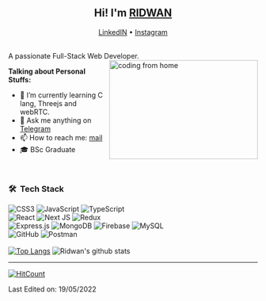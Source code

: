 <h2 align="center">Hi! 
	I'm <a target="_blank" href="https://rid1.xyz">RIDWAN</a></h2>
<p align="center">
  <a target="_blank" href="https://www.linkedin.com/in/thizizrid/">LinkedIN</a> •
  <a target="_blank" href="https://www.instagram.com/this.rid1/">Instagram</a> 
</p>

<br>
A passionate Full-Stack Web Developer.

<img align="right" alt="coding from home" src= "https://media1.giphy.com/media/qgQUggAC3Pfv687qPC/giphy.gif?cid=36b14faczebrsuec7hjnfespdru8bncahf88mq3qegee722t&rid=giphy.gif&ct=g" height = 200 width = 300/>

**Talking about Personal Stuffs:**

- 🌱 I’m currently learning C lang, Threejs and webRTC.
- 💬 Ask me anything on [Telegram](https://t.me/thizizrid)
- 📫 How to reach me: [mail](mailto:hello@rid1.xyz)
- 🎓 BSc Graduate

<br>
<h3> 🛠 &nbsp;Tech Stack</h3>

  ![CSS3](https://img.shields.io/badge/css3-%231572B6.svg?style=for-the-badge&logo=css3&logoColor=white)
  ![JavaScript](https://img.shields.io/badge/javascript-%23323330.svg?style=for-the-badge&logo=javascript&logoColor=%23F7DF1E)
  ![TypeScript](https://img.shields.io/badge/typescript-%23007ACC.svg?style=for-the-badge&logo=typescript&logoColor=white) </br>
  ![React](https://img.shields.io/badge/react-%2320232a.svg?style=for-the-badge&logo=react&logoColor=%2361DAFB)
  ![Next JS](https://img.shields.io/badge/Next-black?style=for-the-badge&logo=next.js&logoColor=white)
  ![Redux](https://img.shields.io/badge/redux-%23593d88.svg?style=for-the-badge&logo=redux&logoColor=white) </br>
  ![Express.js](https://img.shields.io/badge/express.js-%23404d59.svg?style=for-the-badge&logo=express&logoColor=%2361DAFB)
  ![MongoDB](https://img.shields.io/badge/MongoDB-%234ea94b.svg?style=for-the-badge&logo=mongodb&logoColor=white)
  ![Firebase](https://img.shields.io/badge/firebase-%23039BE5.svg?style=for-the-badge&logo=firebase) 
  ![MySQL](https://img.shields.io/badge/mysql-%2300f.svg?style=for-the-badge&logo=mysql&logoColor=white)</br>
  ![GitHub](https://img.shields.io/badge/github-%23121011.svg?style=for-the-badge&logo=github&logoColor=white)
  ![Postman](https://img.shields.io/badge/Postman-FF6C37?style=for-the-badge&logo=postman&logoColor=white)
  </br> </br>
[![Top Langs](https://github-readme-stats.vercel.app/api/top-langs/?username=thisisrid&layout=compact&theme=highcontrast)](https://github.com/thisisrid/)
![Ridwan's github stats](https://github-readme-stats.vercel.app/api?username=thisisrid&count_private=true&show_icons=true&theme=highcontrast)

---
[![HitCount](https://hits.dwyl.com/thisisrid/thisisrid.svg?style=flat-square)](http://hits.dwyl.com/thisisrid/thisisrid)

Last Edited on: 19/05/2022
